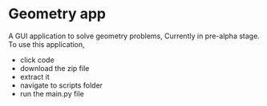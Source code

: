 # Geometry app
A GUI application to solve geometry problems, Currently in pre-alpha stage.
To use this application,
 - click code
 - download the zip file
 - extract it
 - navigate to scripts folder
 - run the main.py file